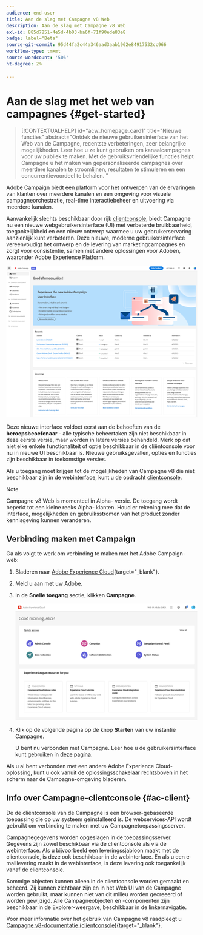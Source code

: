 ```yaml
---
audience: end-user
title: Aan de slag met Campagne v8 Web
description: Aan de slag met Campagne v8 Web
exl-id: 885d7851-4e5d-4b03-ba6f-71f90ede83e8
badge: label="Beta"
source-git-commit: 95d44fa2c44a346aad3aab1962e84917532cc966
workflow-type: tm+mt
source-wordcount: '506'
ht-degree: 2%

---
```


# Aan de slag met het web van campagnes {#get-started}

>[!CONTEXTUALHELP]
>id="acw_homepage_card1"
>title="Nieuwe functies"
>abstract="Ontdek de nieuwe gebruikersinterface van het Web van de Campagne, recentste verbeteringen, zeer belangrijke mogelijkheden. Leer hoe u ze kunt gebruiken om kanaalcampagnes voor uw publiek te maken. Met de gebruiksvriendelijke functies helpt Campagne u het maken van gepersonaliseerde campagnes over meerdere kanalen te stroomlijnen, resultaten te stimuleren en een concurrentievoordeel te behalen. "


Adobe Campaign biedt een platform voor het ontwerpen van de ervaringen van klanten over meerdere kanalen en een omgeving voor visuele campagneorchestratie, real-time interactiebeheer en uitvoering via meerdere kanalen.

Aanvankelijk slechts beschikbaar door rijk [clientconsole](#ac-client), biedt Campagne nu een nieuwe webgebruikersinterface (UI) met verbeterde bruikbaarheid, toegankelijkheid en een nieuw ontwerp waarmee u uw gebruikerservaring aanzienlijk kunt verbeteren. Deze nieuwe, moderne gebruikersinterface vereenvoudigt het ontwerp en de levering van marketingcampagnes en zorgt voor consistentie, samen met andere oplossingen voor Adoben, waaronder Adobe Experience Platform.

![](assets/home.png)

Deze nieuwe interface voldoet eerst aan de behoeften van de **beroepsbeoefenaar** - alle typische beheertaken zijn niet beschikbaar in deze eerste versie, maar worden in latere versies behandeld. Merk op dat niet elke enkele functionaliteit of optie beschikbaar in de cliëntconsole voor nu in nieuwe UI beschikbaar is. Nieuwe gebruiksgevallen, opties en functies zijn beschikbaar in toekomstige versies.

Als u toegang moet krijgen tot de mogelijkheden van Campagne v8 die niet beschikbaar zijn in de webinterface, kunt u de opdracht [clientconsole](#ac-client).


>[!NOTE]
>
>Campagne v8 Web is momenteel in Alpha- versie. De toegang wordt beperkt tot een kleine reeks Alpha- klanten. Houd er rekening mee dat de interface, mogelijkheden en gebruiksstromen van het product zonder kennisgeving kunnen veranderen.

## Verbinding maken met Campaign

Ga als volgt te werk om verbinding te maken met het Adobe Campaign-web:

1. Bladeren naar [Adobe Experience Cloud](https://experience.adobe.com){target="_blank"}.
1. Meld u aan met uw Adobe.
1. In de **Snelle toegang** sectie, klikken **Campagne**.

   ![](assets/connect.png)

1. Klik op de volgende pagina op de knop **Starten** van uw instantie Campagne.

   U bent nu verbonden met Campagne. Leer hoe u de gebruikersinterface kunt gebruiken in [deze pagina](user-interface.md).

Als u al bent verbonden met een andere Adobe Experience Cloud-oplossing, kunt u ook vanuit de oplossingsschakelaar rechtsboven in het scherm naar de Campagne-omgeving bladeren.

## Info over Campagne-clientconsole {#ac-client}

De de cliëntconsole van de Campagne is een browser-gebaseerde toepassing die op uw systeem geïnstalleerd is. De webservices-API wordt gebruikt om verbinding te maken met uw Campagnetoepassingsserver.

Campagnegegevens worden opgeslagen in de toepassingsserver. Gegevens zijn zowel beschikbaar via de clientconsole als via de webinterface. Als u bijvoorbeeld een leveringssjabloon maakt met de clientconsole, is deze ook beschikbaar in de webinterface. En als u een e-maillevering maakt in de webinterface, is deze levering ook toegankelijk vanaf de clientconsole.

Sommige objecten kunnen alleen in de clientconsole worden gemaakt en beheerd. Zij kunnen zichtbaar zijn en in het Web UI van de Campagne worden gebruikt, maar kunnen niet van dit milieu worden gecreeerd of worden gewijzigd. Alle Campagneobjecten en -componenten zijn beschikbaar in de Explorer-weergave, beschikbaar in de linkernavigatie.

Voor meer informatie over het gebruik van Campagne v8 raadpleegt u [Campagne v8-documentatie (clientconsole)](https://experienceleague.adobe.com/docs/campaign/campaign-v8/campaign-home.html?lang=nl){target="_blank"}.
